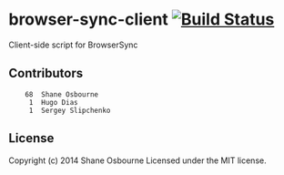# browser-sync-client [![Build Status](https://travis-ci.org/shakyShane/browser-sync-client.png?branch=master)](https://travis-ci.org/shakyShane/browser-sync-client)

Client-side script for BrowserSync

## Contributors

```
    68	Shane Osbourne
     1	Hugo Dias
     1	Sergey Slipchenko
```

## License
Copyright (c) 2014 Shane Osbourne
Licensed under the MIT license.

